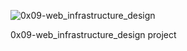 
![0x09-web_infrastructure_design](https://user-images.githubusercontent.com/97561206/207093400-306a91be-58c2-4f69-980a-bfc7ea717a9b.jpg)




0x09-web_infrastructure_design project
